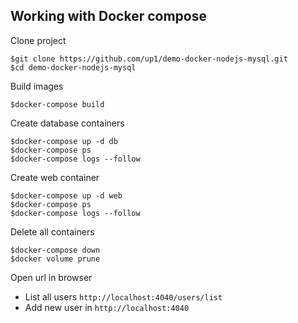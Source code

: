 ## Working with Docker compose

Clone project
```
$git clone https://github.com/up1/demo-docker-nodejs-mysql.git
$cd demo-docker-nodejs-mysql
```

Build images

```
$docker-compose build
```

Create database containers

```
$docker-compose up -d db
$docker-compose ps
$docker-compose logs --follow
```

Create web container

```
$docker-compose up -d web
$docker-compose ps
$docker-compose logs --follow
```

Delete all containers

```
$docker-compose down
$docker volume prune
```

Open url in browser

- List all users `http://localhost:4040/users/list`
- Add new user in `http://localhost:4040`
